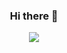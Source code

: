 ### <p align="center">Hi there 👋</p>
<p align="center"><img align="center" src="https://github-readme-stats.vercel.app/api/top-langs/?username=DeluxerPanda&layout=compact&theme=tokyonight"/></p>

